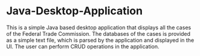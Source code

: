 # Java-Desktop-Application
This is a simple Java based desktop application that displays all the cases of the Federal Trade Commission. 
The databases of the cases is provided as a simple text file, which is parsed by the application and displayed in the UI. 
The user can perform CRUD operations in the application.
